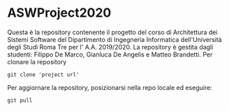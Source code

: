 # ASWProject2020
Questa è la repository contenente il progetto del corso di Architettura dei Sistemi Software del Dipartimento di Ingegneria Informatica dell'Università degli Studi Roma Tre per l' A.A. 2019/2020.
La repository è gestita dagli studenti: Filippo De Marco, Gianluca De Angelis e Matteo Brandetti.
Per clonare la repository
```
git clone 'project url'
```
Per aggiornare la repository, posizionarsi nella repo locale ed eseguire:
```
git pull 
```
